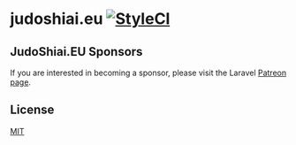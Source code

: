 # judoshiai.eu [![StyleCI](https://github.styleci.io/repos/282250229/shield?branch=master)](https://github.styleci.io/repos/282250229?branch=master)



## JudoShiai.EU Sponsors

If you are interested in becoming a sponsor, please visit the Laravel [Patreon page](https://patreon.com/judoshiai).

## License
[MIT](https://github.com/rogasp/judoshiai.eu/blob/master/LICENSE)
